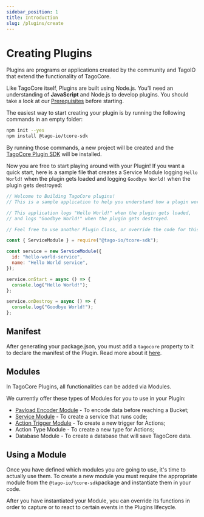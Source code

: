 ```yaml
---
sidebar_position: 1
title: Introduction
slug: /plugins/create
---
```


# Creating Plugins

Plugins are programs or applications created by the community and TagoIO that extend the functionality of TagoCore.

Like TagoCore itself, Plugins are built using Node.js. You’ll need an understanding of **JavaScript** and Node.js to
develop plugins. You should take a look at our [Prerequisites](/plugins/create/prerequisites) before starting.

The easiest way to start creating your plugin is by running the following commands in an empty folder:

```bash
npm init --yes
npm install @tago-io/tcore-sdk
```

By running those commands, a new project will be created and the [TagoCore Plugin SDK](https://npmjs.com/package/@tago-io/tcore-sdk) will be installed.

Now you are free to start playing around with your Plugin! If you want a quick start, here is a sample file that creates a Service Module logging `Hello World!` when the plugin gets loaded and logging `Goodbye World!` when the plugin gets destroyed:

```js
// Welcome to Building TagoCore plugins!
// This is a sample application to help you understand how a plugin works.

// This application logs "Hello World!" when the plugin gets loaded,
// and logs "Goodbye World!" when the plugin gets destroyed.

// Feel free to use another Plugin Class, or override the code for this one.

const { ServiceModule } = require("@tago-io/tcore-sdk");

const service = new ServiceModule({
  id: "hello-world-service",
  name: "Hello World service",
});

service.onStart = async () => {
  console.log("Hello World!");
};

service.onDestroy = async () => {
  console.log("Goodbye World!");
};
```

## Manifest

After generating your package.json, you must add a `tagocore` property to it to declare the manifest of the Plugin.
Read more about it [here](/plugins/create/manifest).

## Modules

In TagoCore Plugins, all functionalities can be added via Modules.

We currently offer these types of Modules for you to use in your Plugin:

- [Payload Encoder Module](/plugins/create/encoder) - To encode data before reaching a Bucket;
- [Service Module](/plugins/create/service) - To create a service that runs code;
- [Action Trigger Module](/plugins/create/action-trigger) - To create a new trigger for Actions;
- Action Type Module - To create a new type for Actions;
- Database Module - To create a database that will save TagoCore data.

## Using a Module

Once you have defined which modules you are going to use, it's time to actually use them.
To create a new module you must require the appropriate module from the `@tago-io/tcore-sdk`package and instantiate
them in your code.

After you have instantiated your Module, you can override its functions in order to capture or to react to certain
events in the Plugins lifecycle.
